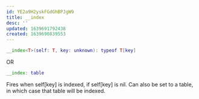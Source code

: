 ```yaml
---
id: YE2a9H2yskFGdGhBPJgW9
title: __index
desc: ''
updated: 1639691792438
created: 1639690839553
---
```

```Lua
__index<T>(self: T, key: unknown): typeof T[key]
```
OR
```Lua
__index: table
```
Fires when self[key] is indexed, if self[key] is nil. Can also be set to a table, in which case that table will be indexed.